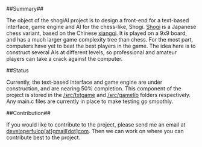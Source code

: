 ##Summary##

The object of the shogiAI project is to design a front-end for a text-based interface, game engine and AI for the chess-like, Shogi. [Shogi](http://en.wikipedia.org/wiki/Shogi) is a Japanese chess variant, based on the Chinese [xiangqi](http://en.wikipedia.org/wiki/Shogi). It is played on a 9x9 board, and has a much larger game complexity tree than chess. For the most part, computers have yet to beat the best players in the game. The idea here is to construct several AIs at different levels, so professional and amateur players can take a crack against the computer.

##Status

Currently, the text-based interface and game engine are under construction, and are nearing 50% completion. This component of the project is stored in the [/src/txtgame](https://github.com/richiebful/shogiAI/tree/master/src/txtgame) and [/src/gamelib](https://github.com/richiebful/shogiAI/tree/master/src/gamelib) folders respectively. Any main.c files are currently in place to make testing go smoothly.

##Contribution##

If you would like to contribute to the project, please send me an email at [developerfulop\[at\]gmail\[dot\]com](mailto:developerfulop@gmail.com). Then we can work on where you can contribute best to the project.
